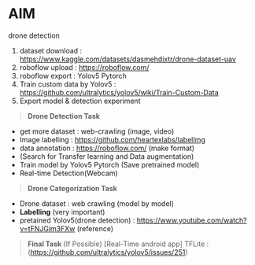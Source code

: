 # AIM
drone detection


1. dataset download : https://www.kaggle.com/datasets/dasmehdixtr/drone-dataset-uav
2. roboflow upload : https://roboflow.com/
3. roboflow export : Yolov5 Pytorch
4. Train custom data by Yolov5 : https://github.com/ultralytics/yolov5/wiki/Train-Custom-Data
5. Export model & detection experiment

> **Drone Detection Task** 
- get more dataset : web-crawling (image, video)
- Image labelling : https://github.com/heartexlabs/labelImg
- data annotation : https://roboflow.com/ (make format)
- (Search for Transfer learning and Data augmentation)
- Train model by Yolov5 Pytorch (Save pretrained model)
- Real-time Detection(Webcam) 

> **Drone Categorization Task**
- Drone dataset : web crawling (model by model)
- **Labelling** (very important)
- pretained Yolov5(drone detection) : https://www.youtube.com/watch?v=tFNJGim3FXw (reference)

> **Final Task**
(If Possible) [Real-Time android app] TFLite : (https://github.com/ultralytics/yolov5/issues/251)



